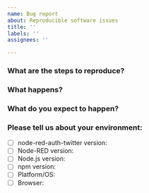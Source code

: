 ```yaml
---
name: Bug report
about: Reproducible software issues
title: ''
labels: ''
assignees: ''

---
```


<!--
This issue tracker is for problems with the Node-RED Twitter Auth Plugin, the editor or the core nodes.

If your issue is:
  - a general 'how-to' type question,
  - a feature request or suggestion for a change,
  - or problems with 3rd party (`node-red-contrib-`) nodes

please use the [Node-RED Forum](https://discourse.nodered.org) or [slack team](https://nodered.org/slack).

You could also consider asking a question on [Stack Overflow](https://stackoverflow.com/questions/tagged/node-red) and tag it `node-red`.

That way the whole Node-RED user community can help, rather than rely on the core development team.

To help us understand the issue, please fill-in as much of the following information as you can:
-->

### What are the steps to reproduce?

### What happens?

### What do you expect to happen?

### Please tell us about your environment:

- [ ] node-red-auth-twitter version:
- [ ] Node-RED version:
- [ ] Node.js version:
- [ ] npm version:
- [ ] Platform/OS:
- [ ] Browser:
